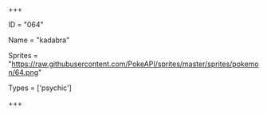 




+++

ID = "064"

Name = "kadabra"

Sprites = "https://raw.githubusercontent.com/PokeAPI/sprites/master/sprites/pokemon/64.png"

Types = ['psychic']

+++

